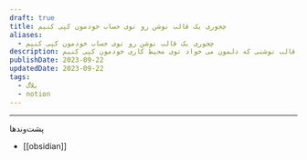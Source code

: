 ```yaml
---
draft: true
title: چجوری یک قالب نوشن رو توی حساب خودمون کپی کنیم
aliases:
  - چجوری یک قالب نوشن رو توی حساب خودمون کپی کنیم
description: توی این مقاله یاد میدم که چطوری یه کپی از هر قالب نوشنی که دلمون می خواد توی محیط کاری خودمون کپی کنیم
publishDate: 2023-09-22
updatedDate: 2023-09-22
tags:
  - بلاگ
  - notion
---
```





---
پشت‌وند‌ها
- [[obsidian]]
